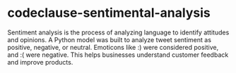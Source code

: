 # codeclause-sentimental-analysis
Sentiment analysis is the process of analyzing language to identify attitudes and opinions. A Python model was built to analyze tweet sentiment as positive, negative, or neutral. Emoticons like :) were considered positive, and :( were negative. This helps businesses understand customer feedback and improve products.
